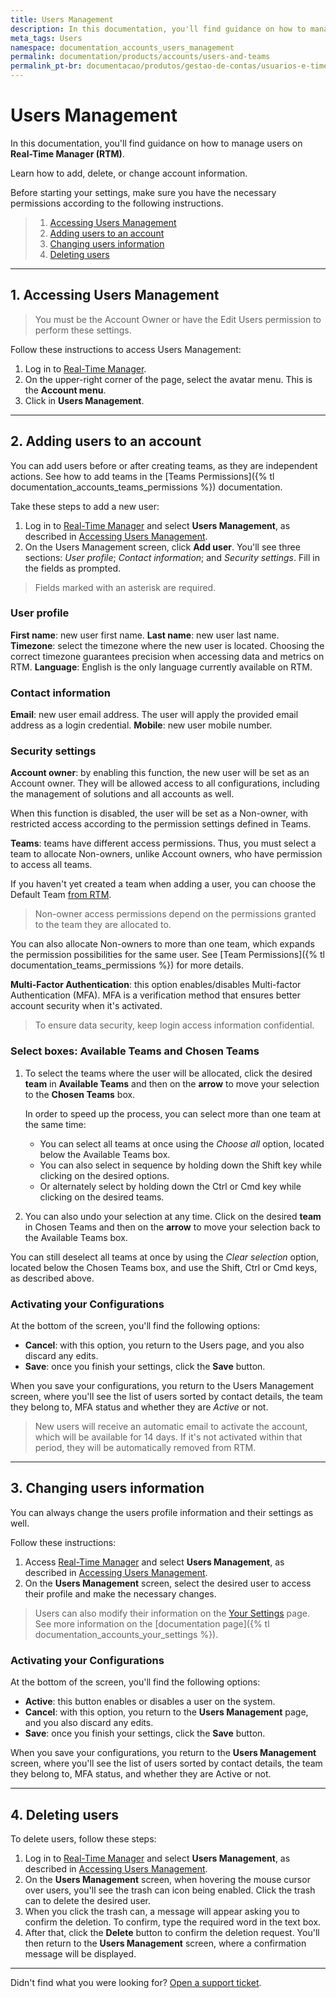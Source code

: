 ```yaml
---
title: Users Management
description: In this documentation, you'll find guidance on how to manage users on Real-Time Manager (RTM).
meta_tags: Users
namespace: documentation_accounts_users_management
permalink: documentation/products/accounts/users-and-teams
permalink_pt-br: documentacao/produtos/gestao-de-contas/usuarios-e-times
---
```


# Users Management

In this documentation, you'll find guidance on how to manage users on **Real-Time Manager (RTM)**.

Learn how to add, delete, or change account information.

Before starting your settings, make sure you have the necessary permissions according to the following instructions.

> 1. [Accessing Users Management](#Accessingusersmanagement)
> 2. [Adding users to an account](#addinguserstoanaccount)
> 3. [Changing users information](#changingusersinformation)
> 4. [Deleting users](#deleting-users)

---

## 1. Accessing Users Management 

> You must be the Account Owner or have the Edit Users permission to perform these settings.

Follow these instructions to access Users Management:

1. Log in to [Real-Time Manager](https://manager.azion.com/).
2. On the upper-right corner of the page, select the avatar menu. This is the **Account menu**.
3. Click in **Users Management**.

---

## 2. Adding users to an account 

You can add users before or after creating teams, as they are independent actions. See how to add teams in the [Teams Permissions]({% tl documentation_accounts_teams_permissions %}) documentation.

Take these steps to add a new user:

1. Log in to [Real-Time Manager](https://manager.azion.com/) and select **Users Management**, as described in [Accessing Users Management](#Accessingusersmanagement).
2. On the Users Management screen, click **Add user**. You'll see three sections: *User profile*; *Contact information*; and *Security settings*. Fill in the fields as prompted.

> Fields marked with an asterisk are required.

### User profile

**First name**: new user first name.
**Last name**: new user last name.
**Timezone**: select the timezone where the new user is located. Choosing the correct timezone guarantees precision when accessing data and metrics on RTM.
**Language**: English is the only language currently available on RTM.

### Contact information

**Email**: new user email address. The user will apply the provided email address as a login credential.
**Mobile**: new user mobile number.

### Security settings

**Account owner**: by enabling this function, the new user will be set as an Account owner. They will be allowed access to all configurations, including the management of solutions and all accounts as well.

When this function is disabled, the user will be set as a Non-owner, with restricted access according to the permission settings defined in Teams.

**Teams**: teams have different access permissions. Thus, you must select a team to allocate Non-owners, unlike Account owners, who have permission to access all teams.

If you haven't yet created a team when adding a user, you can choose the Default Team [from RTM](https://manager.azion.com/).

> Non-owner access permissions depend on the permissions granted to the team they are allocated to.

You can also allocate Non-owners to more than one team, which expands the permission possibilities for the same user. See [Team Permissions]({% tl documentation_teams_permissions %}) for more details.

**Multi-Factor Authentication**: this option enables/disables Multi-factor Authentication (MFA). MFA is a verification method that ensures better account security when it's activated.

> To ensure data security, keep login access information confidential.

### Select boxes: Available Teams and Chosen Teams

1. To select the teams where the user will be allocated, click the desired **team** in **Available Teams** and then on the **arrow** to move your selection to the **Chosen Teams** box.

   In order to speed up the process, you can select more than one team at the same time:

   - You can select all teams at once using the *Choose all* option, located below the Available Teams box.
   - You can also select in sequence by holding down the Shift key while clicking on the desired options.
   - Or alternately select by holding down the Ctrl or Cmd key while clicking on the desired teams.
2. You can also undo your selection at any time. Click on the desired **team** in Chosen Teams and then on the **arrow** to move your selection back to the Available Teams box.

You can still deselect all teams at once by using the *Clear selection* option, located below the Chosen Teams box, and use the Shift, Ctrl or Cmd keys, as described above.

### Activating your Configurations

At the bottom of the screen, you'll find the following options:

- **Cancel**: with this option, you return to the Users page, and you also discard any edits.
- **Save**: once you finish your settings, click the **Save** button.

When you save your configurations, you return to the Users Management screen, where you'll see the list of users sorted by contact details, the team they belong to, MFA status and whether they are *Active* or not.

> New users will receive an automatic email to activate the account, which will be available for 14 days. If it's not activated within that period, they will be automatically removed from RTM.

---

## 3. Changing users information 

You can always change the users profile information and their settings as well.

Follow these instructions:

1. Access [Real-Time Manager](https://manager.azion.com/) and select **Users Management**, as described in [Accessing Users Management](#Accessingusersmanagement).
2. On the **Users Management** screen, select the desired user to access their profile and make the necessary changes.

> Users can also modify their information on the [Your Settings](https://manager.azion.com/user) page. See more information on the [documentation page]({% tl documentation_accounts_your_settings %}).

### Activating your Configurations

At the bottom of the screen, you'll find the following options:

- **Active**: this button enables or disables a user on the system.
- **Cancel**: with this option, you return to the **Users Management** page, and you also discard any edits.
- **Save**: once you finish your settings, click the **Save** button.

When you save your configurations, you return to the **Users Management** screen, where you'll see the list of users sorted by contact details, the team they belong to, MFA status, and whether they are Active or not.

---

## 4. Deleting users 

To delete users, follow these steps:

1. Log in to [Real-Time Manager](https://manager.azion.com/) and select **Users Management**, as described in [Accessing Users Management](#Accessingusersmanagement).
2. On the **Users Management** screen, when hovering the mouse cursor over users, you'll see the trash can icon being enabled. Click the trash can to delete the desired user.
3. When you click the trash can, a message will appear asking you to confirm the deletion. To confirm, type the required word in the text box.
4. After that, click the **Delete** button to confirm the deletion request. You'll then return to the **Users Management** screen, where a confirmation message will be displayed. 

---

Didn't find what you were looking for? [Open a support ticket](https://tickets.azion.com/).
